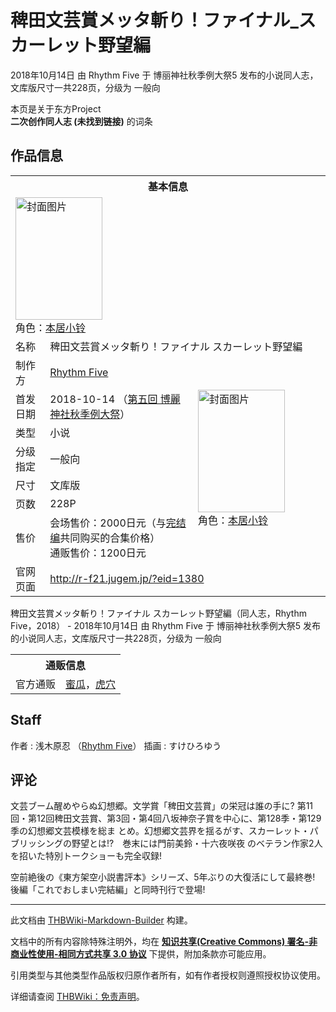 # 稗田文芸賞メッタ斬り！ファイナル_スカーレット野望編

<!-- source html: G:\repos\THBWiki-Markdown-Builder\THBWikiMarkdown\Temp\main\e\eb\ns0%3A%E7%A8%97%E7%94%B0%E6%96%87%E8%8A%B8%E8%B3%9E%E3%83%A1%E3%83%83%E3%82%BF%E6%96%AC%E3%82%8A%EF%BC%81%E3%83%95%E3%82%A1%E3%82%A4%E3%83%8A%E3%83%AB_%E3%82%B9%E3%82%AB%E3%83%BC%E3%83%AC%E3%83%83%E3%83%88%E9%87%8E%E6%9C%9B%E7%B7%A8.html -->

2018年10月14日 由 Rhythm Five 于 博丽神社秋季例大祭5 发布的小说同人志，文库版尺寸一共228页，分级为 一般向

本页是关于东方Project  
 **二次创作同人志 (未找到链接)** 的词条
## 作品信息

<table><tbody><tr><th colspan="3">基本信息</th></tr><tr><td class="cover-artwork-mobile" colspan="2"><a href="/%E6%96%87%E4%BB%B6:%E7%A8%97%E7%94%B0%E6%96%87%E8%8A%B8%E8%B3%9E%E3%83%A1%E3%83%83%E3%82%BF%E6%96%AC%E3%82%8A%EF%BC%81%E3%83%95%E3%82%A1%E3%82%A4%E3%83%8A%E3%83%AB_%E3%82%B9%E3%82%AB%E3%83%BC%E3%83%AC%E3%83%83%E3%83%88%E9%87%8E%E6%9C%9B%E7%B7%A8%E5%B0%81%E9%9D%A2.jpg" class="image" title="封面图片"><img alt="封面图片" src="https://upload.thwiki.cc/thumb/9/92/%E7%A8%97%E7%94%B0%E6%96%87%E8%8A%B8%E8%B3%9E%E3%83%A1%E3%83%83%E3%82%BF%E6%96%AC%E3%82%8A%EF%BC%81%E3%83%95%E3%82%A1%E3%82%A4%E3%83%8A%E3%83%AB_%E3%82%B9%E3%82%AB%E3%83%BC%E3%83%AC%E3%83%83%E3%83%88%E9%87%8E%E6%9C%9B%E7%B7%A8%E5%B0%81%E9%9D%A2.jpg/139px-%E7%A8%97%E7%94%B0%E6%96%87%E8%8A%B8%E8%B3%9E%E3%83%A1%E3%83%83%E3%82%BF%E6%96%AC%E3%82%8A%EF%BC%81%E3%83%95%E3%82%A1%E3%82%A4%E3%83%8A%E3%83%AB_%E3%82%B9%E3%82%AB%E3%83%BC%E3%83%AC%E3%83%83%E3%83%88%E9%87%8E%E6%9C%9B%E7%B7%A8%E5%B0%81%E9%9D%A2.jpg" decoding="async" loading="lazy" width="139" height="196" srcset="https://upload.thwiki.cc/thumb/9/92/%E7%A8%97%E7%94%B0%E6%96%87%E8%8A%B8%E8%B3%9E%E3%83%A1%E3%83%83%E3%82%BF%E6%96%AC%E3%82%8A%EF%BC%81%E3%83%95%E3%82%A1%E3%82%A4%E3%83%8A%E3%83%AB_%E3%82%B9%E3%82%AB%E3%83%BC%E3%83%AC%E3%83%83%E3%83%88%E9%87%8E%E6%9C%9B%E7%B7%A8%E5%B0%81%E9%9D%A2.jpg/208px-%E7%A8%97%E7%94%B0%E6%96%87%E8%8A%B8%E8%B3%9E%E3%83%A1%E3%83%83%E3%82%BF%E6%96%AC%E3%82%8A%EF%BC%81%E3%83%95%E3%82%A1%E3%82%A4%E3%83%8A%E3%83%AB_%E3%82%B9%E3%82%AB%E3%83%BC%E3%83%AC%E3%83%83%E3%83%88%E9%87%8E%E6%9C%9B%E7%B7%A8%E5%B0%81%E9%9D%A2.jpg 1.5x, https://upload.thwiki.cc/thumb/9/92/%E7%A8%97%E7%94%B0%E6%96%87%E8%8A%B8%E8%B3%9E%E3%83%A1%E3%83%83%E3%82%BF%E6%96%AC%E3%82%8A%EF%BC%81%E3%83%95%E3%82%A1%E3%82%A4%E3%83%8A%E3%83%AB_%E3%82%B9%E3%82%AB%E3%83%BC%E3%83%AC%E3%83%83%E3%83%88%E9%87%8E%E6%9C%9B%E7%B7%A8%E5%B0%81%E9%9D%A2.jpg/278px-%E7%A8%97%E7%94%B0%E6%96%87%E8%8A%B8%E8%B3%9E%E3%83%A1%E3%83%83%E3%82%BF%E6%96%AC%E3%82%8A%EF%BC%81%E3%83%95%E3%82%A1%E3%82%A4%E3%83%8A%E3%83%AB_%E3%82%B9%E3%82%AB%E3%83%BC%E3%83%AC%E3%83%83%E3%83%88%E9%87%8E%E6%9C%9B%E7%B7%A8%E5%B0%81%E9%9D%A2.jpg 2x" data-file-width="1419" data-file-height="2000"></a><div class="cover-char">角色：<a href="./本居小铃.md" title="本居小铃">本居小铃</a></div></td>
</tr><tr><td class="label">名称</td><td colspan="2"> 稗田文芸賞メッタ斬り！ファイナル スカーレット野望編 </td></tr><tr><td class="label">制作方</td><td><a href="./Rhythm_Five.md" title="Rhythm Five">Rhythm Five</a></td><td class="cover-artwork" rowspan="7" style="min-width:196px;"><a href="/%E6%96%87%E4%BB%B6:%E7%A8%97%E7%94%B0%E6%96%87%E8%8A%B8%E8%B3%9E%E3%83%A1%E3%83%83%E3%82%BF%E6%96%AC%E3%82%8A%EF%BC%81%E3%83%95%E3%82%A1%E3%82%A4%E3%83%8A%E3%83%AB_%E3%82%B9%E3%82%AB%E3%83%BC%E3%83%AC%E3%83%83%E3%83%88%E9%87%8E%E6%9C%9B%E7%B7%A8%E5%B0%81%E9%9D%A2.jpg" class="image" title="封面图片"><img alt="封面图片" src="https://upload.thwiki.cc/thumb/9/92/%E7%A8%97%E7%94%B0%E6%96%87%E8%8A%B8%E8%B3%9E%E3%83%A1%E3%83%83%E3%82%BF%E6%96%AC%E3%82%8A%EF%BC%81%E3%83%95%E3%82%A1%E3%82%A4%E3%83%8A%E3%83%AB_%E3%82%B9%E3%82%AB%E3%83%BC%E3%83%AC%E3%83%83%E3%83%88%E9%87%8E%E6%9C%9B%E7%B7%A8%E5%B0%81%E9%9D%A2.jpg/139px-%E7%A8%97%E7%94%B0%E6%96%87%E8%8A%B8%E8%B3%9E%E3%83%A1%E3%83%83%E3%82%BF%E6%96%AC%E3%82%8A%EF%BC%81%E3%83%95%E3%82%A1%E3%82%A4%E3%83%8A%E3%83%AB_%E3%82%B9%E3%82%AB%E3%83%BC%E3%83%AC%E3%83%83%E3%83%88%E9%87%8E%E6%9C%9B%E7%B7%A8%E5%B0%81%E9%9D%A2.jpg" decoding="async" loading="lazy" width="139" height="196" srcset="https://upload.thwiki.cc/thumb/9/92/%E7%A8%97%E7%94%B0%E6%96%87%E8%8A%B8%E8%B3%9E%E3%83%A1%E3%83%83%E3%82%BF%E6%96%AC%E3%82%8A%EF%BC%81%E3%83%95%E3%82%A1%E3%82%A4%E3%83%8A%E3%83%AB_%E3%82%B9%E3%82%AB%E3%83%BC%E3%83%AC%E3%83%83%E3%83%88%E9%87%8E%E6%9C%9B%E7%B7%A8%E5%B0%81%E9%9D%A2.jpg/208px-%E7%A8%97%E7%94%B0%E6%96%87%E8%8A%B8%E8%B3%9E%E3%83%A1%E3%83%83%E3%82%BF%E6%96%AC%E3%82%8A%EF%BC%81%E3%83%95%E3%82%A1%E3%82%A4%E3%83%8A%E3%83%AB_%E3%82%B9%E3%82%AB%E3%83%BC%E3%83%AC%E3%83%83%E3%83%88%E9%87%8E%E6%9C%9B%E7%B7%A8%E5%B0%81%E9%9D%A2.jpg 1.5x, https://upload.thwiki.cc/thumb/9/92/%E7%A8%97%E7%94%B0%E6%96%87%E8%8A%B8%E8%B3%9E%E3%83%A1%E3%83%83%E3%82%BF%E6%96%AC%E3%82%8A%EF%BC%81%E3%83%95%E3%82%A1%E3%82%A4%E3%83%8A%E3%83%AB_%E3%82%B9%E3%82%AB%E3%83%BC%E3%83%AC%E3%83%83%E3%83%88%E9%87%8E%E6%9C%9B%E7%B7%A8%E5%B0%81%E9%9D%A2.jpg/278px-%E7%A8%97%E7%94%B0%E6%96%87%E8%8A%B8%E8%B3%9E%E3%83%A1%E3%83%83%E3%82%BF%E6%96%AC%E3%82%8A%EF%BC%81%E3%83%95%E3%82%A1%E3%82%A4%E3%83%8A%E3%83%AB_%E3%82%B9%E3%82%AB%E3%83%BC%E3%83%AC%E3%83%83%E3%83%88%E9%87%8E%E6%9C%9B%E7%B7%A8%E5%B0%81%E9%9D%A2.jpg 2x" data-file-width="1419" data-file-height="2000"></a><div class="cover-char">角色：<a href="./本居小铃.md" title="本居小铃">本居小铃</a></div></td>
</tr><tr><td class="label">首发日期</td><td>2018-10-14&#160;（<a href="/展会作品列表?e=%E5%8D%9A%E4%B8%BD%E7%A5%9E%E7%A4%BE%E7%A7%8B%E5%AD%A3%E4%BE%8B%E5%A4%A7%E7%A5%AD%235">第五回 博麗神社秋季例大祭</a>）</td></tr><tr><td class="label">类型</td><td>小说</td></tr><tr><td class="label">分级指定</td><td>一般向</td></tr><tr><td class="label">尺寸</td><td>文库版</td></tr><tr><td class="label">页数</td><td>228P</td></tr><tr><td class="label">售价</td><td>会场售价：2000日元（与<a href="./稗田文芸賞メッタ斬り！ファイナル_これでおしまい完結編.md" title="稗田文芸賞メッタ斬り！ファイナル これでおしまい完結編">完结编</a>共同购买的合集价格）<br>通贩售价：1200日元</td></tr>
<tr><td class="label">官网页面</td><td colspan="2"><a rel="nofollow" class="external free" href="http://r-f21.jugem.jp/?eid=1380">http://r-f21.jugem.jp/?eid=1380</a></td></tr></tbody></table>

稗田文芸賞メッタ斬り！ファイナル スカーレット野望編（同人志，Rhythm Five，2018） - 2018年10月14日 由 Rhythm Five 于 博丽神社秋季例大祭5 发布的小说同人志，文库版尺寸一共228页，分级为 一般向

<table><tbody><tr><th colspan="3">通贩信息</th></tr><tr><td class="label">官方通贩</td><td colspan="2"><a rel="nofollow" class="external text" href="https://www.melonbooks.co.jp/detail/detail.php?product_id=417166">蜜瓜</a>，<a rel="nofollow" class="external text" href="https://ec.toranoana.jp/tora_r/ec/item/040030672264">虎穴</a></td></tr></tbody></table>


## Staff
作者
: 浅木原忍 （[Rhythm Five](./Rhythm_Five.md)）
插画
: すけひろゆう

## 评论
  
文芸ブーム醒めやらぬ幻想郷。文学賞「稗田文芸賞」の栄冠は誰の手に?
第11回・第12回稗田文芸賞、第3回・第4回八坂神奈子賞を中心に、第128季・第129季の幻想郷文芸模様を総ま
とめ。幻想郷文芸界を揺るがす、スカーレット・パブリッシングの野望とは!?　巻末には門前美鈴・十六夜咲夜
のベテラン作家2人を招いた特別トークショーも完全収録!
  
  
空前絶後の《東方架空小説書評本》シリーズ、5年ぶりの大復活にして最終巻!
後編「これでおしまい完結編」と同時刊行で登場!
  
  
  

  





---

此文档由 [THBWiki-Markdown-Builder](https://github.com/Delsin-Yu/THBWiki-Markdown-Builder) 构建。

文档中的所有内容除特殊注明外，均在 [**知识共享(Creative Commons) 署名-非商业性使用-相同方式共享 3.0 协议**](https://creativecommons.org/licenses/by-sa/3.0/deed.zh-hans) 下提供，附加条款亦可能应用。

引用类型与其他类型作品版权归原作者所有，如有作者授权则遵照授权协议使用。

详细请查阅 [THBWiki：免责声明](https://thbwiki.cc/THBWiki:%E5%85%8D%E8%B4%A3%E5%A3%B0%E6%98%8E)。

